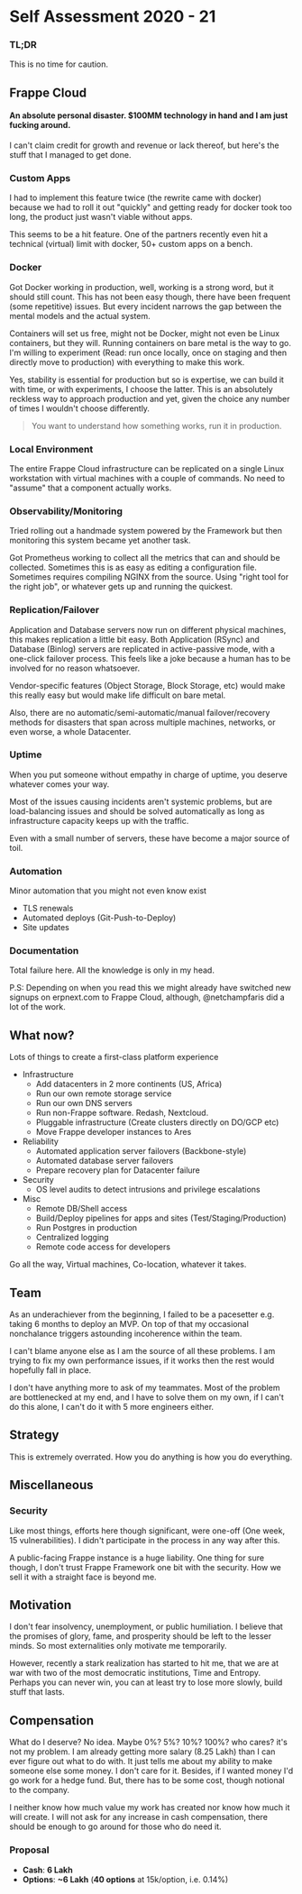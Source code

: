 # Self Assessment 2020 - 21
### TL;DR
This is no time for caution.

## Frappe Cloud
#### An absolute personal disaster. $100MM technology in hand and I am just fucking around.
I can't claim credit for growth and revenue or lack thereof, but here's the stuff that I managed to get done.

### Custom Apps
I had to implement this feature twice (the rewrite came with docker) because we had to roll it out "quickly" and getting ready for docker took too long, the product just wasn't viable without apps.

This seems to be a hit feature. One of the partners recently even hit a technical (virtual) limit with docker, 50+ custom apps on a bench.

### Docker
Got Docker working in production, well, working is a strong word, but it should still count. This has not been easy though, there have been frequent (some repetitive) issues. But every incident narrows the gap between the mental models and the actual system.

Containers will set us free, might not be Docker, might not even be Linux containers, but they will. Running containers on bare metal is the way to go. I'm willing to experiment (Read: run once locally, once on staging and then directly move to production) with everything to make this work.

Yes, stability is essential for production but so is expertise, we can build it with time, or with experiments, I choose the latter. This is an absolutely reckless way to approach production and yet, given the choice any number of times I wouldn't choose differently.

> You want to understand how something works, run it in production.

### Local Environment
The entire Frappe Cloud infrastructure can be replicated on a single Linux workstation with virtual machines with a couple of commands. No need to "assume" that a component actually works.

### Observability/Monitoring
Tried rolling out a handmade system powered by the Framework but then monitoring this system became yet another task.

Got Prometheus working to collect all the metrics that can and should be collected. Sometimes this is as easy as editing a configuration file. Sometimes requires compiling NGINX from the source. Using "right tool for the right job", or whatever gets up and running the quickest.

### Replication/Failover
Application and Database servers now run on different physical machines, this makes replication a little bit easy. Both Application (RSync) and Database (Binlog) servers are replicated in active-passive mode, with a one-click failover process. This feels like a joke because a human has to be involved for no reason whatsoever.

Vendor-specific features (Object Storage, Block Storage, etc) would make this really easy but would make life difficult on bare metal.

Also, there are no automatic/semi-automatic/manual failover/recovery methods for disasters that span across multiple machines, networks, or even worse, a whole Datacenter.

### Uptime
When you put someone without empathy in charge of uptime, you deserve whatever comes your way.

Most of the issues causing incidents aren't systemic problems, but are load-balancing issues and should be solved automatically as long as infrastructure capacity keeps up with the traffic.

Even with a small number of servers, these have become a major source of toil.

### Automation
Minor automation that you might not even know exist
- TLS renewals
- Automated deploys (Git-Push-to-Deploy)
- Site updates

### Documentation
Total failure here. All the knowledge is only in my head.


P.S: Depending on when you read this we might already have switched new signups on erpnext.com to Frappe Cloud, although, @netchampfaris did a lot of the work.

## What now?
Lots of things to create a first-class platform experience
- Infrastructure
    - Add datacenters in 2 more continents (US, Africa)
    - Run our own remote storage service
    - Run our own DNS servers
    - Run non-Frappe software. Redash, Nextcloud.
    - Pluggable infrastructure (Create clusters directly on DO/GCP etc)
    - Move Frappe developer instances to Ares
- Reliability
    - Automated application server failovers (Backbone-style)
    - Automated database server failovers
    - Prepare recovery plan for Datacenter failure
- Security
    - OS level audits to detect intrusions and privilege escalations
- Misc
    - Remote DB/Shell access
    - Build/Deploy pipelines for apps and sites (Test/Staging/Production)
    - Run Postgres in production
    - Centralized logging
    - Remote code access for developers

Go all the way, Virtual machines, Co-location, whatever it takes.

## Team
As an underachiever from the beginning, I failed to be a pacesetter e.g. taking 6 months to deploy an MVP. On top of that my occasional nonchalance triggers astounding incoherence within the team.

I can't blame anyone else as I am the source of all these problems. I am trying to fix my own performance issues, if it works then the rest would hopefully fall in place.

I don't have anything more to ask of my teammates. Most of the problem are bottlenecked at my end, and I have to solve them on my own, if I can't do this alone, I can't do it with 5 more engineers either.

## Strategy
This is extremely overrated. How you do anything is how you do everything.


## Miscellaneous
### Security
Like most things, efforts here though significant, were one-off (One week, 15 vulnerabilities). I didn't participate in the process in any way after this.

A public-facing Frappe instance is a huge liability. One thing for sure though, I don't trust Frappe Framework one bit with the security. How we sell it with a straight face is beyond me.

## Motivation
I don't fear insolvency, unemployment, or public humiliation. I believe that the promises of glory, fame, and prosperity should be left to the lesser minds. So most externalities only motivate me temporarily.

However, recently a stark realization has started to hit me, that we are at war with two of the most democratic institutions, Time and Entropy. Perhaps you can never win, you can at least try to lose more slowly, build stuff that lasts.

## Compensation
What do I deserve? No idea. Maybe 0%? 5%? 10%? 100%? who cares? it's not my problem. I am already getting more salary (8.25 Lakh) than I can ever figure out what to do with. It just tells me about my ability to make someone else some money. I don't care for it. Besides, if I wanted money I'd go work for a hedge fund. But, there has to be some cost, though notional to the company.

I neither know how much value my work has created nor know how much it will create. I will not ask for any increase in cash compensation, there should be enough to go around for those who do need it.

### Proposal
   - **Cash**: **6 Lakh**
   - **Options**: **~6 Lakh** (**40 options** at 15k/option, i.e. 0.14%)

